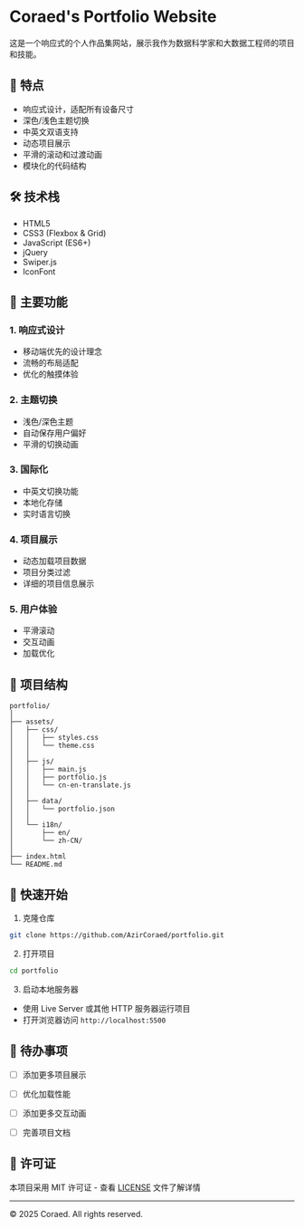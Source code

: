 # Coraed's Portfolio Website

这是一个响应式的个人作品集网站，展示我作为数据科学家和大数据工程师的项目和技能。

## 🌟 特点

- 响应式设计，适配所有设备尺寸
- 深色/浅色主题切换
- 中英文双语支持
- 动态项目展示
- 平滑的滚动和过渡动画
- 模块化的代码结构

## 🛠️ 技术栈

- HTML5
- CSS3 (Flexbox & Grid)
- JavaScript (ES6+)
- jQuery
- Swiper.js
- IconFont

## 📱 主要功能

### 1. 响应式设计
- 移动端优先的设计理念
- 流畅的布局适配
- 优化的触摸体验

### 2. 主题切换
- 浅色/深色主题
- 自动保存用户偏好
- 平滑的切换动画

### 3. 国际化
- 中英文切换功能
- 本地化存储
- 实时语言切换

### 4. 项目展示
- 动态加载项目数据
- 项目分类过滤
- 详细的项目信息展示

### 5. 用户体验
- 平滑滚动
- 交互动画
- 加载优化

## 🔧 项目结构

```
portfolio/
│
├── assets/
│   ├── css/
│   │   ├── styles.css
│   │   └── theme.css
│   │
│   ├── js/
│   │   ├── main.js
│   │   ├── portfolio.js
│   │   └── cn-en-translate.js
│   │
│   ├── data/
│   │   └── portfolio.json
│   │
│   └── i18n/
│       ├── en/
│       └── zh-CN/
│
├── index.html
└── README.md
```

## 🚀 快速开始

1. 克隆仓库
```bash
git clone https://github.com/AzirCoraed/portfolio.git
```

2. 打开项目
```bash
cd portfolio
```

3. 启动本地服务器
- 使用 Live Server 或其他 HTTP 服务器运行项目
- 打开浏览器访问 `http://localhost:5500`

## 📝 待办事项

- [ ] 添加更多项目展示
- [ ] 优化加载性能
- [ ] 添加更多交互动画
- [ ] 完善项目文档


## 📄 许可证

本项目采用 MIT 许可证 - 查看 [LICENSE](LICENSE) 文件了解详情

---

© 2025 Coraed. All rights reserved.